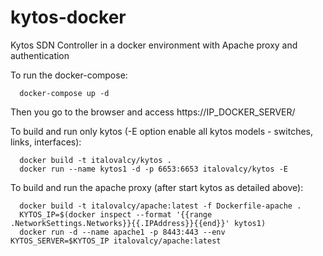 # kytos-docker
Kytos SDN Controller in a docker environment with Apache proxy and authentication

To run the docker-compose:

      docker-compose up -d

Then you go to the browser and access https://IP_DOCKER_SERVER/

To build and run only kytos (-E option enable all kytos models - switches, links, interfaces):

      docker build -t italovalcy/kytos .
      docker run --name kytos1 -d -p 6653:6653 italovalcy/kytos -E

To build and run the apache proxy (after start kytos as detailed above):

      docker build -t italovalcy/apache:latest -f Dockerfile-apache .
      KYTOS_IP=$(docker inspect --format '{{range .NetworkSettings.Networks}}{{.IPAddress}}{{end}}' kytos1)
      docker run -d --name apache1 -p 8443:443 --env KYTOS_SERVER=$KYTOS_IP italovalcy/apache:latest
